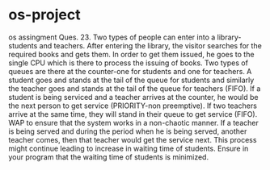 # os-project
os assingment
Ques. 23. Two types of people can enter into a library- students and teachers. After entering the
library, the visitor searches for the required books and gets them. In order to get them issued, he
goes to the single CPU which is there to process the issuing of books. Two types of queues are
there at the counter-one for students and one for teachers. A student goes and stands at the tail of
the queue for students and similarly the teacher goes and stands at the tail of the queue for
teachers (FIFO). If a student is being serviced and a teacher arrives at the counter, he would be
the next person to get service (PRIORITY-non preemptive). If two teachers arrive at the same
time, they will stand in their queue to get service (FIFO). WAP to ensure that the system works
in a non-chaotic manner.
If a teacher is being served and during the period when he is being served, another teacher
comes, then that teacher would get the service next. This process might continue leading to
increase in waiting time of students. Ensure in your program that the waiting time of students is
minimized.
